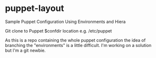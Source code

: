 puppet-layout
=============

Sample Puppet Configuration Using Environments and Hiera

Git clone to Puppet $confdir location e.g. /etc/puppet

As this is a repo containing the whole puppet configuration the idea of branching the "environments" is a little difficult. I'm working on a solution but I'm a git newbie.
